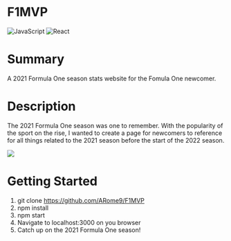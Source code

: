 # F1MVP
![JavaScript](https://img.shields.io/badge/javascript-%23323330.svg?style=for-the-badge&logo=javascript&logoColor=%23F7DF1E) ![React](https://img.shields.io/badge/react-%2320232a.svg?style=for-the-badge&logo=react&logoColor=%2361DAFB)
# Summary
A 2021 Formula One season stats website for the Fomula One newcomer.

# Description
The 2021 Formula One season was one to remember. With the popularity of the sport on the rise, I wanted to create a page for newcomers to reference for all things related to the 2021 season before the start of the 2022 season.

<p>
  <img src="f1-app/public/F1.gif" >
</p>

# Getting Started
1. git clone https://github.com/ARome9/F1MVP
2. npm install
3. npm start
4. Navigate to localhost:3000 on you browser
5. Catch up on the 2021 Formula One season!
